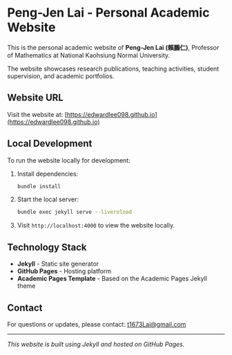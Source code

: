 # Peng-Jen Lai - Personal Academic Website

This is the personal academic website of **Peng-Jen Lai (賴鵬仁)**, Professor of Mathematics at National Kaohsiung Normal University.

The website showcases research publications, teaching activities, student supervision, and academic portfolios.

## Website URL
Visit the website at: [https://edwardlee098.github.io](https://edwardlee098.github.io)

## Local Development

To run the website locally for development:

1. Install dependencies:
   ```bash
   bundle install
   ```

2. Start the local server:
   ```bash
   bundle exec jekyll serve --livereload
   ```

3. Visit `http://localhost:4000` to view the website locally.

## Technology Stack
- **Jekyll** - Static site generator
- **GitHub Pages** - Hosting platform
- **Academic Pages Template** - Based on the Academic Pages Jekyll theme

## Contact
For questions or updates, please contact: t1673Lai@gmail.com

---

*This website is built using Jekyll and hosted on GitHub Pages.*
